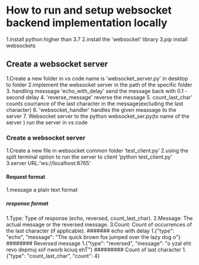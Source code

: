 # How to run and setup websocket backend implementation locally
1.install python higher than 3.7
2.install the 'websocket' library
3.pip install websockets
## Create a websocket server
1.Create a new folder in vs code name is 'websocket_server.py' in desktop to folder 
2.implement the websocket server in the path of the specific folder
3. handling messsage 'echo_with_delay' send the message back with 0.1 - second delay
4. 'reverse_message' reverse the message
5. count_last_char' counts courrance of the last character in the message(excluding the last character)
6. 'websocket_handler' handles the given meassage to the server
7. Websocket server to the python websocket_ser.py(to name of the server ) run the server in vs code
###  Create a websocket server
1.Create  a new file in websocket common folder ‘test_client.py’
2.using the split terminal option to run the server to client ‘python test_client.py’
3.server URL:'ws://localhost:8765'
#### Request format
1.message a plain text format
##### response format
1.Type: Type of response (echo, reversed, count_last_char).
2.Message: The actual message or the reversed message.
3.Count: Count of occurrences of the last character (if applicable).
####### echo with delay
1.{"type": "echo", "message": "The quick brown fox jumped over the lazy dog o"}
######## Reversed message
1.{"type": "reversed", "message": "o yzal eht revo depmuj xof nworb kciuq ehT"}
######### Count of last character
1.{"type": "count_last_char", "count": 4}





